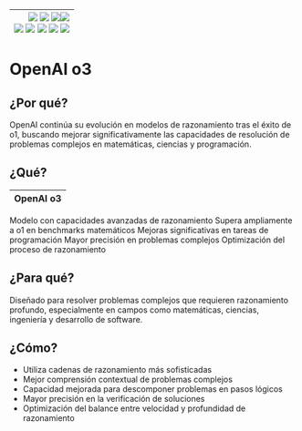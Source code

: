 <div align=right>

|[![](https://img.shields.io/badge/-Inicio-FFF?style=flat&logo=Emlakjet&logoColor=black)](/README.md) [![](https://img.shields.io/badge/-Introducción-FFF?style=flat&logo=abbrobotstudio&logoColor=black)](/documentos/intro.md) [![](https://img.shields.io/badge/-Panorámica-FFF?style=flat&logo=openstreetmap&logoColor=black)](/documentos/panoramica.md)[![](https://img.shields.io/badge/-Modelos_de_lenguaje-FFF?style=flat&logo=LiveChat&logoColor=black)](/documentos/LLMs.md)<br>  [![](https://img.shields.io/badge/-Prompts-FFF?style=flat&logo=Proton&logoColor=black)](/documentos/prompts/README.md) [![](https://img.shields.io/badge/-Ing,_de_prompts-FFF?style=flat&logo=googleearthengine&logoColor=black)](/documentos/ingenieriaDePrompts/README.md) [![](https://img.shields.io/badge/-Patrones-FFF?style=flat&logo=textpattern&logoColor=black)](/documentos/ingenieriaDePrompts/patrones/README.md) [![](https://img.shields.io/badge/8vP-FFF?style=flat&logo=v8&logoColor=black)](/documentos/prompts/mejoresPracticas/8virtudesDelPrompting.md) [![](https://img.shields.io/badge/-Casos_de_uso-FFF?style=flat&logo=gitbook&logoColor=black)](/documentos/casosDeUso/README.md)|
|-:|

</div>

# OpenAI o3

## ¿Por qué?

OpenAI continúa su evolución en modelos de razonamiento tras el éxito de o1, buscando mejorar significativamente las capacidades de resolución de problemas complejos en matemáticas, ciencias y programación.

## ¿Qué?

|OpenAI o3|
|-|
Modelo con capacidades avanzadas de razonamiento
Supera ampliamente a o1 en benchmarks matemáticos
Mejoras significativas en tareas de programación
Mayor precisión en problemas complejos
Optimización del proceso de razonamiento

## ¿Para qué?

Diseñado para resolver problemas complejos que requieren razonamiento profundo, especialmente en campos como matemáticas, ciencias, ingeniería y desarrollo de software.

## ¿Cómo?

- Utiliza cadenas de razonamiento más sofisticadas
- Mejor comprensión contextual de problemas complejos
- Capacidad mejorada para descomponer problemas en pasos lógicos
- Mayor precisión en la verificación de soluciones
- Optimización del balance entre velocidad y profundidad de razonamiento
